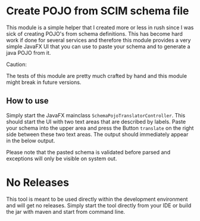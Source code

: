 # Create POJO from SCIM schema file

This module is a simple helper that I created more or less in rush since I was sick of creating POJO's from schema
definitions. This has become hard work if done for several services and therefore this module provides a very simple
JavaFX UI that you can use to paste your schema and to generate a java POJO from it. 
            
Caution:

The tests of this module are pretty much crafted by hand and this module might break in future versions.

## How to use

Simply start the JavaFX mainclass `SchemaPojoTranslatorController`. This should start the UI with two text areas that
are described by labels. Paste your schema into the upper area and press the Button `translate` on the right side
between these two text areas. The output should immediately appear in the below output.

Please note that the pasted schema is validated before parsed and exceptions will only be visible on system out.

# No Releases

This tool is meant to be used directly within the development environment and will get no releases. Simply start the
tool directly from your IDE or build the jar with maven and start from command line.
